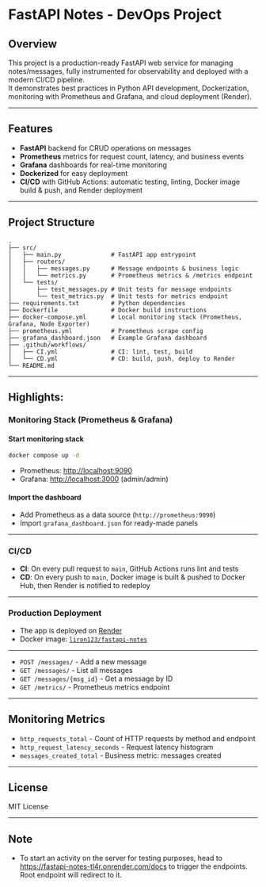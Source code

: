 # FastAPI Notes - DevOps Project

## Overview

This project is a production-ready FastAPI web service for managing notes/messages, fully instrumented for observability and deployed with a modern CI/CD pipeline.  
It demonstrates best practices in Python API development, Dockerization, monitoring with Prometheus and Grafana, and cloud deployment (Render).  

---

## Features

- **FastAPI** backend for CRUD operations on messages
- **Prometheus** metrics for request count, latency, and business events
- **Grafana** dashboards for real-time monitoring
- **Dockerized** for easy deployment
- **CI/CD** with GitHub Actions: automatic testing, linting, Docker image build & push, and Render deployment

---

## Project Structure

```
.
├── src/
│   ├── main.py              # FastAPI app entrypoint
│   ├── routers/
│   │   ├── messages.py      # Message endpoints & business logic
│   │   └── metrics.py       # Prometheus metrics & /metrics endpoint
│   └── tests/
│       ├── test_messages.py # Unit tests for message endpoints
│       └── test_metrics.py  # Unit tests for metrics endpoint
├── requirements.txt         # Python dependencies
├── Dockerfile               # Docker build instructions
├── docker-compose.yml       # Local monitoring stack (Prometheus, Grafana, Node Exporter)
├── prometheus.yml           # Prometheus scrape config
├── grafana_dashboard.json   # Example Grafana dashboard
├── .github/workflows/
│   ├── CI.yml               # CI: lint, test, build
│   └── CD.yml               # CD: build, push, deploy to Render
└── README.md
```

---

## Highlights:

### Monitoring Stack (Prometheus & Grafana)

#### Start monitoring stack

```bash
docker compose up -d
```

- Prometheus: [http://localhost:9090](http://localhost:9090)
- Grafana: [http://localhost:3000](http://localhost:3000) (admin/admin)

#### Import the dashboard

- Add Prometheus as a data source (`http://prometheus:9090`)
- Import `grafana_dashboard.json` for ready-made panels

---

### CI/CD

- **CI**: On every pull request to `main`, GitHub Actions runs lint and tests
- **CD**: On every push to `main`, Docker image is built & pushed to Docker Hub, then Render is notified to redeploy

---

### Production Deployment

- The app is deployed on [Render](https://fastapi-notes-tl4r.onrender.com/)
- Docker image: [`liron123/fastapi-notes`](https://hub.docker.com/repository/docker/liron123/fastapi-notes)

---

- `POST /messages/` - Add a new message
- `GET /messages/` - List all messages
- `GET /messages/{msg_id}` - Get a message by ID
- `GET /metrics/` - Prometheus metrics endpoint

---

## Monitoring Metrics

- `http_requests_total` - Count of HTTP requests by method and endpoint
- `http_request_latency_seconds` - Request latency histogram
- `messages_created_total` - Business metric: messages created

---

## License

MIT License

---

## Note

- To start an activity on the server for testing purposes, head to https://fastapi-notes-tl4r.onrender.com/docs to trigger the endpoints. Root endpoint will redirect to it.

